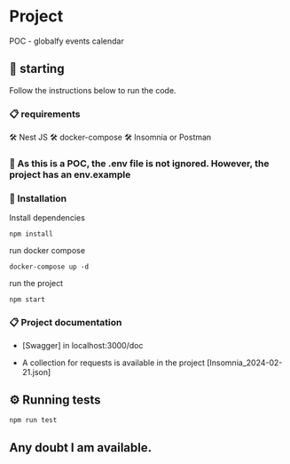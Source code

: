 # Project

POC - globalfy events calendar

## 🚀 starting

Follow the instructions below to run the code.

### 📋 requirements

🛠️ Nest JS 🛠️ docker-compose 🛠️ Insomnia or Postman

### 📌 As this is a POC, the .env file is not ignored. However, the project has an env.example

### 🔧 Installation

Install dependencies

```
npm install
```

run docker compose

```
docker-compose up -d
```

run the project

```
npm start
```

### 📋 Project documentation

- [Swagger] in localhost:3000/doc

- A collection for requests is available in the project [Insomnia_2024-02-21.json]

## ⚙️ Running tests

```
npm run test
```

## Any doubt I am available.

